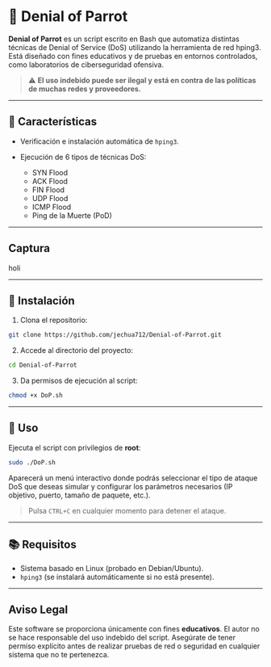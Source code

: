 # 🦜 Denial of Parrot

**Denial of Parrot** es un script escrito en Bash que automatiza distintas técnicas de Denial of Service (DoS) utilizando la herramienta de red hping3. Está diseñado con fines educativos y de pruebas en entornos controlados, como laboratorios de ciberseguridad ofensiva.

> ⚠️ **El uso indebido puede ser ilegal y está en contra de las políticas de muchas redes y proveedores.** 

---

## 📌 Características

* Verificación e instalación automática de `hping3`.
* Ejecución de 6 tipos de técnicas DoS:

  * SYN Flood
  * ACK Flood
  * FIN Flood
  * UDP Flood
  * ICMP Flood
  * Ping de la Muerte (PoD)
---
## Captura
holi



---

## 🔧 Instalación

1. Clona el repositorio:

```bash
git clone https://github.com/jechua712/Denial-of-Parrot.git
```

2. Accede al directorio del proyecto:

```bash
cd Denial-of-Parrot
```

3. Da permisos de ejecución al script:

```bash
chmod +x DoP.sh
```

---

## 🚀 Uso

Ejecuta el script con privilegios de **root**:

```bash
sudo ./DoP.sh
```

Aparecerá un menú interactivo donde podrás seleccionar el tipo de ataque DoS que deseas simular y configurar los parámetros necesarios (IP objetivo, puerto, tamaño de paquete, etc.).

> Pulsa `CTRL+C` en cualquier momento para detener el ataque.

---

## 📚 Requisitos

* Sistema basado en Linux (probado en Debian/Ubuntu).
* `hping3` (se instalará automáticamente si no está presente).

---


## Aviso Legal

Este software se proporciona únicamente con fines **educativos**. El autor no se hace responsable del uso indebido del script. Asegúrate de tener permiso explícito antes de realizar pruebas de red o seguridad en cualquier sistema que no te pertenezca.
